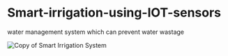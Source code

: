 # Smart-irrigation-using-IOT-sensors
water management system which can prevent water wastage


![Copy of Smart Irrigation System](https://github.com/malli13193/Smart-irrigation-using-IOT-sensors/assets/115869610/1a137e63-e324-4cda-b72a-9dd438eb8a1b)
